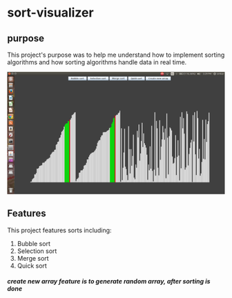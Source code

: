 # sort-visualizer
## purpose
This project's purpose was to help me understand how to implement sorting algorithms and how sorting algorithms handle data in real time.

![](resources/sorting-visualizer.png)

## Features 
This project features sorts including:
1) Bubble sort
2) Selection sort
3) Merge sort
4) Quick sort
##### create new array feature is to generate random array, after sorting is done
